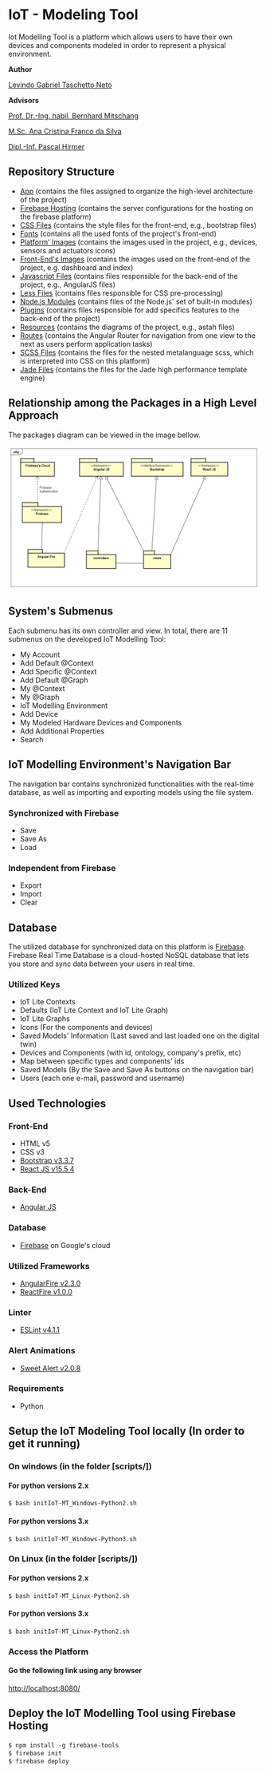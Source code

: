# IoT - Modeling Tool

Iot Modelling Tool is a platform which allows users to have their own devices and components modeled in order to represent a physical environment.


__Author__

[Levindo Gabriel Taschetto Neto](http://levindoneto.github.io/)

__Advisors__

[Prof. Dr.-Ing. habil. Bernhard Mitschang](https://www.ipvs.uni-stuttgart.de/abteilungen/as/abteilung/mitarbeiter/bernhard.mitschang)

[M.Sc. Ana Cristina Franco da Silva](https://www.ipvs.uni-stuttgart.de/abteilungen/as/abteilung/mitarbeiter/Ana.Franco)

[Dipl.-Inf. Pascal Hirmer](https://www.ipvs.uni-stuttgart.de/abteilungen/as/abteilung/mitarbeiter/Pascal.Hirmer)


## Repository Structure

* [App](public/app) (contains the files assigned to organize the high-level architecture of the project)
* [Firebase Hosting](public/bin) (contains the server configurations for the hosting on the firebase platform)
* [CSS Files](public/css) (contains the style files for the front-end, e.g., bootstrap files)
* [Fonts](public/fonts) (contains all the used fonts of the project's front-end)
* [Platform' Images](public/images) (contains the images used in the project, e.g., devices, sensors and actuators icons)
* [Front-End's Images](public/images) (contains the images used on the front-end of the project, e.g. dashboard and index)
* [Javascript Files](public/js) (contains files responsible for the back-end of the project, e.g., AngularJS files)
* [Less Files](public/less) (contains files responsible for CSS pre-processing)
* [Node.js Modules](public/node_modules) (contains files of the Node.js' set of built-in modules)
* [Plugins](public/plugins) (contains files responsible for add specifics features to the back-end of the project)
* [Resources](public/resources) (contains the diagrams of the project, e.g., astah files)
* [Routes](public/routes) (contains the Angular Router for navigation from one view to the next as users perform application tasks)
* [SCSS Files](public/scss) (contains the files for the nested metalanguage scss, which is interpreted into CSS on this platform)
* [Jade Files](public/views) (contains the files for the Jade high performance template engine)

## Relationship among the Packages in a High Level Approach

The packages diagram can be viewed in the image bellow.

![packages](public/resources/packages.jpg)

## System's Submenus

Each submenu has its own controller and view. In total, there are 11 submenus on the developed IoT Modelling Tool:

* My Account
* Add Default @Context
* Add Specific @Context
* Add Default @Graph
* My @Context
* My @Graph
* IoT Modelling Environment
* Add Device
* My Modeled Hardware Devices and Components
* Add Additional Properties
* Search

## IoT Modelling Environment's Navigation Bar

The navigation bar contains synchronized functionalities with the real-time database, as well as importing and exporting models using the file system.

### Synchronized with Firebase
* Save
* Save As
* Load

### Independent from Firebase
* Export
* Import
* Clear

## Database

The utilized database for synchronized data on this platform is [Firebase](https://firebase.google.com/).
Firebase Real Time Database is a cloud-hosted NoSQL database that lets you store and sync data between your users in real time.

### Utilized Keys

* IoT Lite Contexts
* Defaults (IoT Lite Context and IoT Lite Graph)
* IoT Lite Graphs
* Icons (For the components and devices)
* Saved Models' Information (Last saved and last loaded one on the digital twin)
* Devices and Components (with id, ontology, company's prefix, etc)
* Map between specific types and components' ids
* Saved Models (By the Save and Save As buttons on the navigation bar)
* Users (each one e-mail, password and username)

## Used Technologies

### Front-End

* HTML v5
* CSS v3
* [Bootstrap v3.3.7](http://getbootstrap.com/)
* [React JS v15.5.4](https://facebook.github.io/react/)

### Back-End

* [Angular JS](https://angularjs.org/)

### Database

* [Firebase](https://firebase.google.com) on Google's cloud

### Utilized Frameworks

* [AngularFire v2.3.0](https://github.com/firebase/angularfire)
* [ReactFire v1.0.0](https://github.com/firebase/reactfire)

### Linter

* [ESLint v4.1.1](https://marketplace.visualstudio.com/items?itemName=dbaeumer.vscode-eslint)

### Alert Animations

* [Sweet Alert v2.0.8](https://sweetalert.js.org)

### Requirements
* Python

## Setup the IoT Modeling Tool locally (In order to get it running)

### On windows (in the folder [scripts/])

#### For python versions 2.x
```terminal
$ bash initIoT-MT_Windows-Python2.sh
```

#### For python versions 3.x
```terminal
$ bash initIoT-MT_Windows-Python3.sh
```

### On Linux (in the folder [scripts/])
#### For python versions 2.x
```terminal
$ bash initIoT-MT_Linux-Python2.sh
```

#### For python versions 3.x
```terminal
$ bash initIoT-MT_Linux-Python2.sh
```

### Access the Platform
#### Go the following link using any browser
[http://localhost:8080/](http://localhost:8080/)


## Deploy the IoT Modelling Tool using Firebase Hosting
```terminal
$ npm install -g firebase-tools
$ firebase init
$ firebase deploy
```
